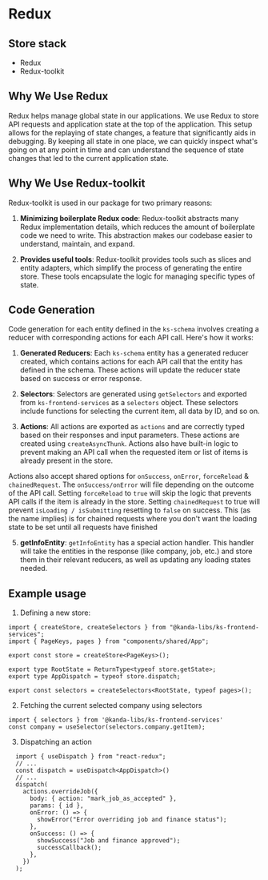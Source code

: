 Redux
==
Store stack
--
* Redux
* Redux-toolkit

## Why We Use Redux

Redux helps manage global state in our applications. We use Redux to store API requests and application state at the top of the application. This setup allows for the replaying of state changes, a feature that significantly aids in debugging. By keeping all state in one place, we can quickly inspect what's going on at any point in time and can understand the sequence of state changes that led to the current application state.

## Why We Use Redux-toolkit

Redux-toolkit is used in our package for two primary reasons:

1.  **Minimizing boilerplate Redux code**: Redux-toolkit abstracts many Redux implementation details, which reduces the amount of boilerplate code we need to write. This abstraction makes our codebase easier to understand, maintain, and expand.
    
2.  **Provides useful tools**: Redux-toolkit provides tools such as slices and entity adapters, which simplify the process of generating the entire store. These tools encapsulate the logic for managing specific types of state.
    

## Code Generation

Code generation for each entity defined in the `ks-schema` involves creating a reducer with corresponding actions for each API call. Here's how it works:

1.  **Generated Reducers**: Each `ks-schema` entity has a generated reducer created, which contains actions for each API call that the entity has defined in the schema. These actions will update the reducer state based on success or error response.
    
2.  **Selectors**: Selectors are generated using `getSelectors` and exported from `ks-frontend-services` as a `selectors` object. These selectors include functions for selecting the current item, all data by ID, and so on.
    
3.  **Actions**: All actions are exported as `actions` and are correctly typed based on their responses and input parameters. These actions are created using `createAsyncThunk`. Actions also have built-in logic to prevent making an API call when the requested item or list of items is already present in the store.

Actions also accept shared options for `onSuccess`, `onError`, `forceReload` & `chainedRequest`. The `onSuccess/onError` will file depending on the outcome of the API call. Setting `forceReload` to `true` will skip the logic that prevents API calls if the item is already in the store. Setting `chainedRequest` to true will prevent `isLoading / isSubmitting` resetting to `false` on success. This (as the name implies) is for chained requests where you don't want the loading state to be set until all requests have finished

5.  **getInfoEntity**: `getInfoEntity` has a special action handler. This handler will take the entities in the response (like company, job, etc.) and store them in their relevant reducers, as well as updating any loading states needed.


## Example usage
1. Defining a new store:
```
import { createStore, createSelectors } from "@kanda-libs/ks-frontend-services";
import { PageKeys, pages } from "components/shared/App";

export const store = createStore<PageKeys>();

export type RootState = ReturnType<typeof store.getState>;
export type AppDispatch = typeof store.dispatch;

export const selectors = createSelectors<RootState, typeof pages>();
```
2. Fetching the current selected company using selectors
```
import { selectors } from '@kanda-libs/ks-frontend-services'
const company = useSelector(selectors.company.getItem);
```
3. Dispatching an action
```
  import { useDispatch } from "react-redux";
  // ...
  const dispatch = useDispatch<AppDispatch>()
  // ...
  dispatch(
    actions.overrideJob({
      body: { action: "mark_job_as_accepted" },
      params: { id },
      onError: () => {
        showError("Error overriding job and finance status");
      },
      onSuccess: () => {
        showSuccess("Job and finance approved");
        successCallback();
      },
    })
  );
```
